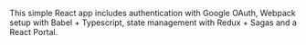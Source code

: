 This simple React app includes authentication with Google OAuth, Webpack setup with Babel + Typescript, state management with Redux + Sagas and a React Portal.
